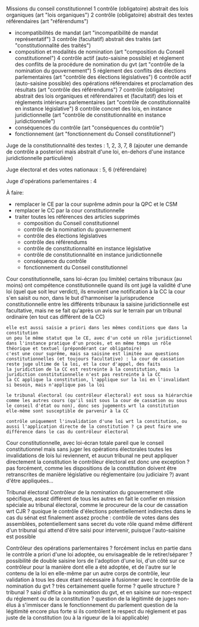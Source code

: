 Missions du conseil constitutionnel
1 contrôle (obligatoire) abstrait des lois organiques (art "lois organiques")
2 contrôle (obligatoire) abstrait des textes référendaires (art "référendums")
- incompatibilités de mandat (art "incompatibilité de mandat représentatif")
3 contrôle (facultatif) abstrait des traités (art "constitutionnalité des traités")
- composition et modalités de nomination (art "composition du Conseil constitutionnel")
4 contrôle actif (auto-saisine possible) et réglement des conflits de la procédure de nomination du gvt (art "contrôle de la nomination du gouvernement")
5 réglement des conflits des élections parlementaires (art "contrôle des élections législatives")
6 contrôle actif (auto-saisine possible) des opérations référendaires et proclamation des résultats (art "contrôle des référendums")
7 contrôle (obligatoire) abstrait des lois organiques et référendaires et (facultatif) des lois et réglements intérieurs parlementaires (art "contrôle de constitutionnalité en instance législative")
8 contrôle concret des lois, en instance juridictionnelle (art "contrôle de constitutionnalité en instance juridictionnelle")
- conséquences du contrôle (art "conséquences du contrôle")
- fonctionnement (art "fonctionnement du Conseil constitutionnel")

Juge de la constitutionnalité des textes : 1, 2, 3, 7, 8
(ajouter une demande de contrôle a posteriori mais abstrait d'une loi, en-dehors d'une instance juridictionnelle particulière)

Juge électoral et des votes nationaux : 5, 6 (référendaire)

Juge d'opérations parlementaires : 4


À faire:
- remplacer le CE par la cour suprême admin pour la QPC et le CSM
- remplacer le CC par la cour constitutionnelle
- traiter toutes les références des articles supprimés
  - composition du Conseil constitutionnel
  - contrôle de la nomination du gouvernement
  - contrôle des élections législatives
  - contrôle des référendums
  - contrôle de constitutionnalité en instance législative
  - contrôle de constitutionnalité en instance juridictionnelle
  - conséquence du contrôle
  - fonctionnement du Conseil constitutionnel


Cour constitutionnelle, sans loi-écran (ou limitée)
    certains tribunaux (au moins) ont compétence constitutionnelle
    quand ils ont jugé la validité d'une loi (quel que soit leur verdict), ils envoient une notification à la CC
    la cour s'en saisit ou non, dans le but d'harmoniser la jurisprudence constitutionnelle entre les différents tribunaux
    la saisine juridictionnelle est facultative, mais ne se fait qu'après un avis sur le terrain par un tribunal ordinaire (en tout cas différent de la CC)

    elle est aussi saisie a priori dans les mêmes conditions que dans la constitution
    un peu le même statut que le CE, avec d'un coté un rôle juridictionnel dans l'instance pratique d'un procès, et en même temps un rôle théorique et textuel (prépondérant car obligatoire)
    c'est une cour suprême, mais sa saisine est limitée aux questions constitutionnelles (et toujours facultative) : la cour de cassation reste juge ultime de la loi, et la cour d'appel, des faits
    la juridiction de la CC est restreinte à la constitution, mais la juridiction constitutionnelle n'est pas restreinte à la CC
    la CC applique la constitution, l'applique sur la loi en l'invalidant si besoin, mais n'applique pas la loi

    le tribunal électoral (ou contrôleur électoral) est sous sa hiérarchie comme les autres cours (qu'il soit sous la cour de cassation ou sous le conseil d'état ou non), donc ses jugements wrt la constitution elle-même sont susceptible de parvenir à la CC

    contrôle uniquement l'invalidation d'une loi wrt la constitution, ou aussi l'application directe de la constitution ? ça peut faire une différence dans le cas du contrôleur électoral

Cour constitutionnelle, avec loi-écran totale
    pareil que le conseil constitutionnel mais sans juger les opérations électorales
    toutes les invalidations de lois lui reviennent, et aucun tribunal ne peut appliquer directement la constitution
    le contrôleur électoral est donc une exception ? pas forcément, comme les dispositions de la constitution doivent être retranscrites de manière législative ou réglementaire (ou judiciaire ?) avant d'être appliquées...

Tribunal électoral
Contrôleur de la nomination du gouvernement
    rôle spécifique, assez différent de tous les autres en fait
    le confier en mission spéciale au tribunal électoral, comme le procureur de la cour de cassation wrt CJR ?
    quoique le contrôle d'élections potentiellement indirectes dans le cas du sénat est finalement assez proche : contrôle de votes dans des assemblées, potentiellement sans secret du vote
    rôle quand même différent d'un tribunal qui attend d'être saisi pour intervenir, puisque l'auto-saisine est possible

Contrôleur des opérations parlementaires ?
    forcément inclus en partie dans le contrôle a priori d'une loi adoptée, ou envisageable de le retirer/séparer ?
        possibilité de double saisine lors de l'adoption d'une loi, d'un côté sur ce contrôleur pour la manière dont elle a été adoptée, et de l'autre sur le contenu de la loi en elle-même par un autre corps de contrôle, leur validation à tous les deux étant nécessaire
    à fusionner avec le contrôle de la nomination du gvt ? très certainement
    quelle forme ? quelle structure ? tribunal ? saisi d'office à la nomination du gvt, et en saisine sur non-respect du réglement ou de la constitution ?
    question de la légitimité de juges non-élus à s'immiscer dans le fonctionnement du parlement
    question de la légitimité encore plus forte si ils contrôlent le respect du réglement et pas juste de la constitution (ou à la rigueur de la loi applicable)
